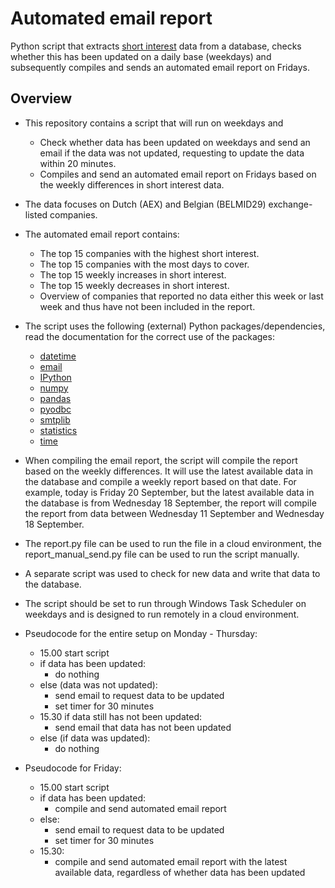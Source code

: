 # Automated email report
Python script that extracts [short interest](https://www.investopedia.com/terms/s/shortinterest.asp) data from a database, checks whether this has been updated on a daily base (weekdays) and subsequently compiles and sends an automated email report on Fridays.

## Overview

- This repository contains a script that will run on weekdays and
  - Check whether data has been updated on weekdays and send an email if the data was not updated, requesting to update the data within 20 minutes.
  - Compiles and send an automated email report on Fridays based on the weekly differences in short interest data.
- The data focuses on Dutch (AEX) and Belgian (BELMID29) exchange-listed companies.
- The automated email report contains:
  - The top 15 companies with the highest short interest.
  - The top 15 companies with the most days to cover.
  - The top 15 weekly increases in short interest.
  - The top 15 weekly decreases in short interest.
  - Overview of companies that reported no data either this week or last week and thus have not been included in the report.
- The script uses the following (external) Python packages/dependencies, read the documentation for the correct use of the packages:
  - [datetime](https://docs.python.org/3/library/datetime.html)
  - [email](https://docs.python.org/3/library/email.html)
  - [IPython](https://ipython.readthedocs.io/en/stable/)
  - [numpy](https://docs.scipy.org/)
  - [pandas](https://pandas.pydata.org/pandas-docs/stable/)
  - [pyodbc](https://github.com/mkleehammer/pyodbc/wiki)
  - [smtplib](https://docs.python.org/3/library/smtplib.html)
  - [statistics](https://docs.python.org/3/library/statistics.html)
  - [time](https://docs.python.org/2/library/time.html)
- When compiling the email report, the script will compile the report based on the weekly differences. It will use the latest available data in the database and compile a weekly report based on that date. For example, today is Friday 20 September, but the latest available data in the database is from Wednesday 18 September, the report will compile the report from data between Wednesday 11 September and Wednesday 18 September. 
- The report.py file can be used to run the file in a cloud environment, the report_manual_send.py file can be used to run the script manually. 
- A separate script was used to check for new data and write that data to the database.
- The script should be set to run through Windows Task Scheduler on weekdays and is designed to run remotely in a cloud environment.
- Pseudocode for the entire setup on Monday - Thursday:
  - 15.00 start script
  - if data has been updated:
    - do nothing
  - else (data was not updated):
    - send email to request data to be updated
    - set timer for 30 minutes
  - 15.30 if data still has not been updated:
    - send email that data has not been updated
  - else (if data was updated):
    - do nothing
    
- Pseudocode for Friday:
  - 15.00 start script
  - if data has been updated:
    - compile and send automated email report
  - else: 
    - send email to request data to be updated
    - set timer for 30 minutes
  - 15.30:
    - compile and send automated email report with the latest available data, regardless of whether data has been updated
